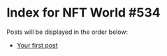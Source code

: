 # Index for NFT World #534
Posts will be displayed in the order below:

- [Your first post](./001-first.md)

